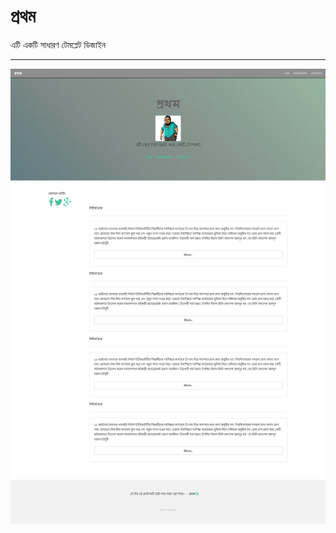 # প্রথম

এটি একটি সাধারণ  টেমপ্লেট   ডিজাইন

<hr />

![Screenshot](https://raw.githubusercontent.com/prio101/prothom/master/prothomV-0.1.png)
